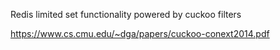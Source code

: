 Redis limited set functionality powered by cuckoo filters

https://www.cs.cmu.edu/~dga/papers/cuckoo-conext2014.pdf

